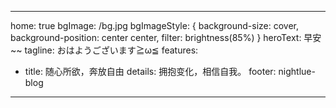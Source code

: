 ---

home: true
bgImage: /bg.jpg
bgImageStyle: {
    background-size: cover,
    background-position: center center,
    filter: brightness(85%)
}
heroText: 早安~~
tagline: おはようございます≧ω≦
features:
- title: 随心所欲，奔放自由
  details: 拥抱变化，相信自我。
footer: nightlue-blog

---